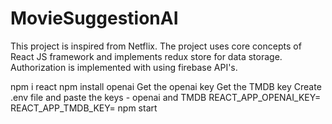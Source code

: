# MovieSuggestionAI

This project is inspired from Netflix.
The project uses core concepts of React JS framework and implements redux store for data storage. 
Authorization is implemented with using firebase API's.

npm i react
npm install openai
Get the openai key 
Get the TMDB key 
Create .env file and paste the keys - openai and TMDB 
REACT_APP_OPENAI_KEY= 
REACT_APP_TMDB_KEY=
npm start
